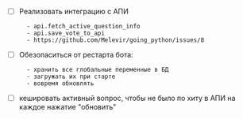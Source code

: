 - [ ] Реализовать интеграцию с АПИ

        - api.fetch_active_question_info
        - api.save_vote_to_api
        - https://github.com/Melevir/going_python/issues/8

- [ ] Обезопаситься от рестарта бота:

        - хранить все глобальные переменные в БД
        - загружать их при старте
        - вовремя обновлять

- [ ] кешировать активный вопрос, чтобы не было по хиту в АПИ на каждое нажатие "обновить"
